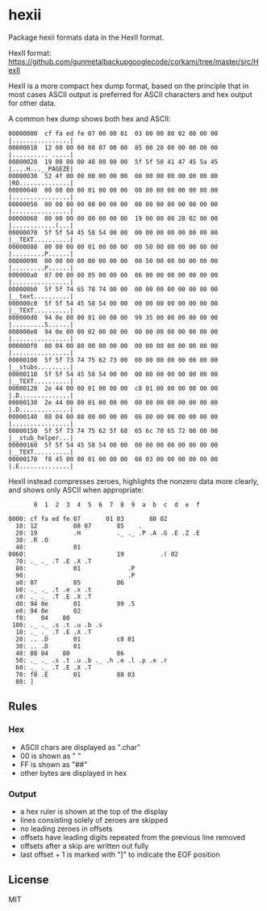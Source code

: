 hexii
=====

Package hexii formats data in the HexII format.

HexII format: https://github.com/gunmetalbackupgooglecode/corkami/tree/master/src/HexII

HexII is a more compact hex dump format, based on the principle that in most
cases ASCII output is preferred for ASCII characters and hex output for
other data.

A common hex dump shows both hex and ASCII:

```
00000000  cf fa ed fe 07 00 00 01  03 00 00 80 02 00 00 00  |................|
00000010  12 00 00 00 08 07 00 00  85 00 20 00 00 00 00 00  |.......... .....|
00000020  19 00 00 00 48 00 00 00  5f 5f 50 41 47 45 5a 45  |....H...__PAGEZE|
00000030  52 4f 00 00 00 00 00 00  00 00 00 00 00 00 00 00  |RO..............|
00000040  00 00 00 00 01 00 00 00  00 00 00 00 00 00 00 00  |................|
00000050  00 00 00 00 00 00 00 00  00 00 00 00 00 00 00 00  |................|
00000060  00 00 00 00 00 00 00 00  19 00 00 00 28 02 00 00  |............(...|
00000070  5f 5f 54 45 58 54 00 00  00 00 00 00 00 00 00 00  |__TEXT..........|
00000080  00 00 00 00 01 00 00 00  00 50 00 00 00 00 00 00  |.........P......|
00000090  00 00 00 00 00 00 00 00  00 50 00 00 00 00 00 00  |.........P......|
000000a0  07 00 00 00 05 00 00 00  06 00 00 00 00 00 00 00  |................|
000000b0  5f 5f 74 65 78 74 00 00  00 00 00 00 00 00 00 00  |__text..........|
000000c0  5f 5f 54 45 58 54 00 00  00 00 00 00 00 00 00 00  |__TEXT..........|
000000d0  94 0e 00 00 01 00 00 00  99 35 00 00 00 00 00 00  |.........5......|
000000e0  94 0e 00 00 02 00 00 00  00 00 00 00 00 00 00 00  |................|
000000f0  00 04 00 80 00 00 00 00  00 00 00 00 00 00 00 00  |................|
00000100  5f 5f 73 74 75 62 73 00  00 00 00 00 00 00 00 00  |__stubs.........|
00000110  5f 5f 54 45 58 54 00 00  00 00 00 00 00 00 00 00  |__TEXT..........|
00000120  2e 44 00 00 01 00 00 00  c8 01 00 00 00 00 00 00  |.D..............|
00000130  2e 44 00 00 01 00 00 00  00 00 00 00 00 00 00 00  |.D..............|
00000140  08 04 00 80 00 00 00 00  06 00 00 00 00 00 00 00  |................|
00000150  5f 5f 73 74 75 62 5f 68  65 6c 70 65 72 00 00 00  |__stub_helper...|
00000160  5f 5f 54 45 58 54 00 00  00 00 00 00 00 00 00 00  |__TEXT..........|
00000170  f8 45 00 00 01 00 00 00  08 03 00 00 00 00 00 00  |.E..............|
```

HexII instead compresses zeroes, highlights the nonzero data more clearly,
and shows only ASCII when appropriate:

```
       0  1  2  3  4  5  6  7  8  9  a  b  c  d  e  f

0000: cf fa ed fe 07       01 03       80 02
  10: 12          08 07       85    .
  20: 19          .H          ._ ._ .P .A .G .E .Z .E
  30: .R .O
  40:             01
0060:                         19          .( 02
  70: ._ ._ .T .E .X .T
  80:             01             .P
  90:                            .P
  a0: 07          05          06
  b0: ._ ._ .t .e .x .t
  c0: ._ ._ .T .E .X .T
  d0: 94 0e       01          99 .5
  e0: 94 0e       02
  f0:    04    80
 100: ._ ._ .s .t .u .b .s
  10: ._ ._ .T .E .X .T
  20: .. .D       01          c8 01
  30: .. .D       01
  40: 08 04    80             06
  50: ._ ._ .s .t .u .b ._ .h .e .l .p .e .r
  60: ._ ._ .T .E .X .T
  70: f8 .E       01          08 03
  80: ]
```

## Rules

### Hex

 - ASCII chars are displayed as ".char"
 - 00 is shown as "  "
 - FF is shown as "##"
 - other bytes are displayed in hex

### Output

 - a hex ruler is shown at the top of the display
 - lines consisting solely of zeroes are skipped
 - no leading zeroes in offsets
 - offsets have leading digits repeated from the previous line removed
 - offsets after a skip are written out fully
 - last offset + 1 is marked with "]" to indicate the EOF position

## License

MIT
